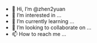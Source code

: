 - 👋 Hi, I’m @zhen2yuan
- 👀 I’m interested in ...
- 🌱 I’m currently learning ...
- 💞️ I’m looking to collaborate on ...
- 📫 How to reach me ...

<!---
zhen2yuan/zhen2yuan is a ✨ special ✨ repository because its `README.md` (this file) appears on your GitHub profile.
You can click the Preview link to take a look at your changes.
--->
